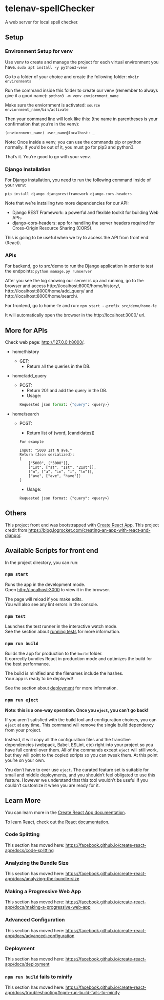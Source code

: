 # telenav-spellChecker

A web server for local spell checker. 

## Setup
### Environment Setup for venv

Use venv to create and manage the project for each virtual environment you have.
`sudo apt install -y python3-venv`

Go to a folder of your choice and create the following folder:
`mkdir environments`

Run the command inside this folder to create our venv (remember to always give it a good name):
`python3 -m venv enviornment_name`

Make sure the enviornment is activated:
`source enviornment_name/bin/activate`

Then your command line will look like this: (the name in parentheses is your confirmation that you’re in the venv):

`(enviornment_name) user_name@localhost: _`

Note: Once inside a venv, you can use the commands pip or python normally. If you’d be out of it, you must go for pip3 and python3.

That’s it. You’re good to go with your venv.

### Django Installation
For Django installation, you need to run the following command inside of your venv:

`pip install django djangorestframework django-cors-headers`

Note that we’re installing two more dependencies for our API:
- Django REST Framework: a powerful and flexible toolkit for building Web APIs
- django-cors-headers: app for handling the server headers required for Cross-Origin Resource Sharing (CORS).

This is going to be useful when we try to access the API from front end (React).

### APIs
For backend, go to src/demo to run the Django application in order to test the endpoints:
`python manage.py runserver`

After you see the log showing our server is up and running, go to the browser and access http://localhost:8000/home/history/, http://localhost:8000/home/add_query/ and http://localhost:8000/home/search/.

For frontend, go to home-fe and run:
`npm start --prefix src/demo/home-fe`

It will automatically open the browser in the http://localhost:3000/ url. 


## More for APIs

Check web page: http://127.0.0.1:8000/.

* home/history
    * GET:
        * Return all the queries in the DB.

* home/add_query
    * POST:
        * Return 201 and add the query in the DB.
        * Usage:  
        ```py
        Requested json format: {"query": <query>}
        ```

* home/search
    * POST:
        * Return list of (word, [candidates])
        ```
        For example

        Input: "5000 1st N ave."
        Return (Json serialized): 
        [
            ["5000", ["5000"]],
            ["1st", ["st", "1st", "21st"]],
            ["n", ["a", "in", "i", "ln"]],
            ["ave", ["ave", "have"]]
        ]
        ```

        * Usage:  
        ```
        Requested json format: {"query": <query>}

## Others
This project front end was bootstrapped with [Create React App](https://github.com/facebook/create-react-app).
This project credit from https://blog.logrocket.com/creating-an-app-with-react-and-django/.

## Available Scripts for front end

In the project directory, you can run:

### `npm start`

Runs the app in the development mode.<br />
Open [http://localhost:3000](http://localhost:3000) to view it in the browser.

The page will reload if you make edits.<br />
You will also see any lint errors in the console.

### `npm test`

Launches the test runner in the interactive watch mode.<br />
See the section about [running tests](https://facebook.github.io/create-react-app/docs/running-tests) for more information.

### `npm run build`

Builds the app for production to the `build` folder.<br />
It correctly bundles React in production mode and optimizes the build for the best performance.

The build is minified and the filenames include the hashes.<br />
Your app is ready to be deployed!

See the section about [deployment](https://facebook.github.io/create-react-app/docs/deployment) for more information.

### `npm run eject`

**Note: this is a one-way operation. Once you `eject`, you can’t go back!**

If you aren’t satisfied with the build tool and configuration choices, you can `eject` at any time. This command will remove the single build dependency from your project.

Instead, it will copy all the configuration files and the transitive dependencies (webpack, Babel, ESLint, etc) right into your project so you have full control over them. All of the commands except `eject` will still work, but they will point to the copied scripts so you can tweak them. At this point you’re on your own.

You don’t have to ever use `eject`. The curated feature set is suitable for small and middle deployments, and you shouldn’t feel obligated to use this feature. However we understand that this tool wouldn’t be useful if you couldn’t customize it when you are ready for it.

## Learn More

You can learn more in the [Create React App documentation](https://facebook.github.io/create-react-app/docs/getting-started).

To learn React, check out the [React documentation](https://reactjs.org/).

### Code Splitting

This section has moved here: https://facebook.github.io/create-react-app/docs/code-splitting

### Analyzing the Bundle Size

This section has moved here: https://facebook.github.io/create-react-app/docs/analyzing-the-bundle-size

### Making a Progressive Web App

This section has moved here: https://facebook.github.io/create-react-app/docs/making-a-progressive-web-app

### Advanced Configuration

This section has moved here: https://facebook.github.io/create-react-app/docs/advanced-configuration

### Deployment

This section has moved here: https://facebook.github.io/create-react-app/docs/deployment

### `npm run build` fails to minify

This section has moved here: https://facebook.github.io/create-react-app/docs/troubleshooting#npm-run-build-fails-to-minify
